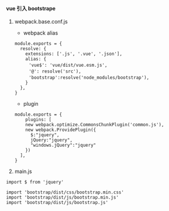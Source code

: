 #### vue 引入 bootstrape

1. webpack.base.conf.js
    + webpack alias
    ```
    module.exports = {
      resolve: {
        extensions: ['.js', '.vue', '.json'],
        alias: {
      　　'vue$': 'vue/dist/vue.esm.js',
      　　'@': resolve('src'),
      　　'bootstrap':resolve('node_modules/bootstrap'),
        }
      },
    }
    ```

    + plugin
    ```
    module.exports = {
        plugins: [
        new webpack.optimize.CommonsChunkPlugin('common.js'),
        new webpack.ProvidePlugin({
          $:"jquery",
          jQuery:"jquery",
          "windows.jQuery":"jquery"
        })
      ],
    } 
    ```

3. main.js
```
import $ from 'jquery'

import 'bootstrap/dist/css/bootstrap.min.css'
import 'bootstrap/dist/js/bootstrap.min.js'
import 'bootstrap/dist/js/bootstrap.js'
```

